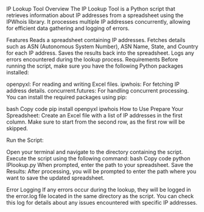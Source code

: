 IP Lookup Tool
Overview
The IP Lookup Tool is a Python script that retrieves information about IP addresses from a spreadsheet using the IPWhois library. It processes multiple IP addresses concurrently, allowing for efficient data gathering and logging of errors.

Features
Reads a spreadsheet containing IP addresses.
Fetches details such as ASN (Autonomous System Number), ASN Name, State, and Country for each IP address.
Saves the results back into the spreadsheet.
Logs any errors encountered during the lookup process.
Requirements
Before running the script, make sure you have the following Python packages installed:

openpyxl: For reading and writing Excel files.
ipwhois: For fetching IP address details.
concurrent.futures: For handling concurrent processing.
You can install the required packages using pip:

bash
Copy code
pip install openpyxl ipwhois
How to Use
Prepare Your Spreadsheet: Create an Excel file with a list of IP addresses in the first column. Make sure to start from the second row, as the first row will be skipped.

Run the Script:

Open your terminal and navigate to the directory containing the script.
Execute the script using the following command:
bash
Copy code
python IPlookup.py
When prompted, enter the path to your spreadsheet.
Save the Results: After processing, you will be prompted to enter the path where you want to save the updated spreadsheet.

Error Logging
If any errors occur during the lookup, they will be logged in the error.log file located in the same directory as the script. You can check this log for details about any issues encountered with specific IP addresses.
